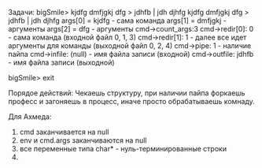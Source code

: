 Задачи:
bigSmile> kjdfg dmfjgkj dfg > jdhfb | jdh djhfg
kjdfg dmfjgkj dfg > jdhfb | jdh djhfg
args[0] = kjdfg			- сама команда
args[1] = dmfjgkj		- аргументы
args[2] = dfg			- аргументы
cmd->count_args:3
cmd->redir[0]:  0		- сама команда								(входной файл  0, 1, 3)
cmd->redir[1]:  1		- далее все идет аргументы для команды		(выходной файл 0, 2, 4)
cmd->pipe:      1		- наличие пайпа
cmd->infile:    (null)	- имя файла записи (входной)
cmd->outfile:   jdhfb	- имя файла записи (выходной)

bigSmile> exit

Порядое действий:
Чекаешь структуру, при наличии пайпа форкаешь професс и загоняешь в процесс, иначе просто обрабатываешь комнаду.

Для Ахмеда:

1. cmd заканчивается на null
2. env и cmd.args заканчиваются на null
3. все переменные типа char*  - нуль-терминированные строки
4.

